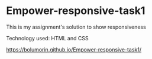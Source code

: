 # Empower-responsive-task1

This is my assignment's solution to show responsiveness

Technology used: HTML and CSS

https://bolumorin.github.io/Empower-responsive-task1/
